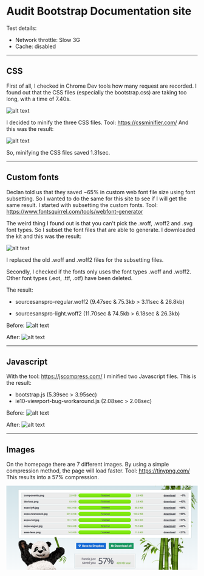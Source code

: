 # Audit Bootstrap Documentation site

Test details:
* Network throttle: Slow 3G
* Cache: disabled

***
## CSS
First of all, I checked in Chrome Dev tools how many request are recorded. I found out that the CSS files (especially the bootstrap.css) are taking too long, with a time of 7.40s.

![alt text](https://github.com/s44s/performance-matters/blob/minify-css/src/images/screen2.png "Screen")

I decided to minify the three CSS files. Tool: https://cssminifier.com/ And this was the result:

![alt text](https://github.com/s44s/performance-matters/blob/minify-css/src/images/screen1.png "Screen")

So, minifying the CSS files saved 1.31sec.

***

## Custom fonts
Declan told us that they saved ~65% in custom web font file size using font subsetting. So I wanted to do the same for this site to see if I will get the same result. I started with subsetting the custom fonts. Tool: https://www.fontsquirrel.com/tools/webfont-generator

The weird thing I found out is that you can't pick the .woff, .woff2 and .svg font types. So I subset the font files that are able to generate. I downloaded the kit and this was the result:

![alt text](https://github.com/s44s/performance-matters/blob/custom-fonts/src/images/screen3.png "Screen")

I replaced the old .woff and .woff2 files for the subsetting files.


Secondly, I checked if the fonts only uses the font types .woff and .woff2. Other font types (.eot, .ttf, .otf) have been deleted.

The result:
* sourcesanspro-regular.woff2
(9.47sec & 75.3kb > 3.11sec & 26.8kb)

* sourcesanspro-light.woff2
(11.70sec & 74.5kb > 6.18sec & 26.3kb)

Before:
![alt text](https://github.com/s44s/performance-matters/blob/custom-fonts/src/images/before.png "Screen")

After:
![alt text](https://github.com/s44s/performance-matters/blob/custom-fonts/src/images/after.png "Screen")

***
## Javascript
With the tool: https://jscompress.com/ I minified two Javascript files. This is the result:

* bootstrap.js (5.39sec > 3.95sec)
* ie10-viewport-bug-workaround.js (2.08sec > 2.08sec)

Before:
![alt text](https://github.com/s44s/performance-matters/blob/minify-js/src/images/JS-before.png "Screen")

After:
![alt text](https://github.com/s44s/performance-matters/blob/minify-js/src/images/JS-after.png "Screen")

***
## Images

On the homepage there are 7 different images. By using a simple compression method, the page will load faster. Tool: https://tinypng.com/
This results into a 57% compression.

![alt text](https://github.com/s44s/performance-matters/blob/images/src/images/tinypng.png "Screen")
